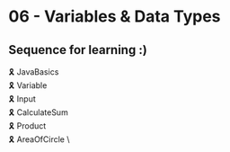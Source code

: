 # 06 - Variables & Data Types

## Sequence for learning :)

🎗️ JavaBasics \
🎗️ Variable \
🎗️ Input \
🎗️ CalculateSum \
🎗️ Product \
🎗️ AreaOfCircle \
